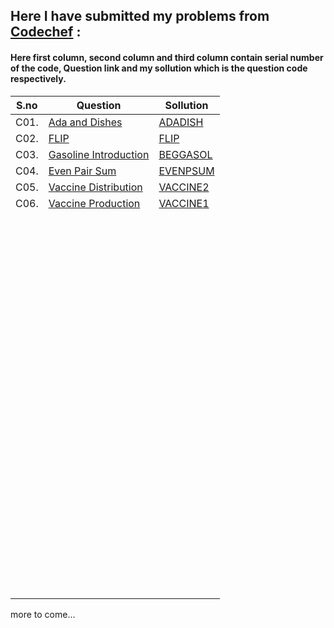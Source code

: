 ## Here I have submitted my problems from [Codechef](https://www.codechef.com/) :



#### Here first column, second column and third column contain serial number of the code, Question link and my sollution which is the question code respectively.



| **S.no** | **Question**                                                              | Sollution                                                                                         |
| -------- | ------------------------------------------------------------------------- | ------------------------------------------------------------------------------------------------- |
| C01.     | [Ada and Dishes](https://www.codechef.com/problems/ADADISH)               | [ADADISH](https://github.com/Crypt0Nyt/Data-Structures-and-Algorithm/blob/main/Codechef/C01.cpp)  |
| C02.     | [FLIP](https://www.codechef.com/problems/FLIP)                            | [FLIP](https://github.com/Crypt0Nyt/Data-Structures-and-Algorithm/blob/main/Codechef/C02.cpp)     |
| C03.     | [Gasoline Introduction](https://www.codechef.com/problems/BEGGASOL)       | [BEGGASOL](https://github.com/Crypt0Nyt/Data-Structures-and-Algorithm/blob/main/Codechef/C03.cpp) |
| C04.     | [Even Pair Sum](https://www.codechef.com/DEC20B/problems/EVENPSUM)        | [EVENPSUM](https://github.com/Crypt0Nyt/Data-Structures-and-Algorithm/blob/main/Codechef/C04.cpp) |
| C05.     | [Vaccine Distribution](https://www.codechef.com/DEC20B/problems/VACCINE2) | [VACCINE2](https://github.com/Crypt0Nyt/Data-Structures-and-Algorithm/blob/main/Codechef/C05.cpp) |
| C06.     | [Vaccine Production](https://www.codechef.com/DEC20B/problems/VACCINE1)   | [VACCINE1](https://github.com/Crypt0Nyt/Data-Structures-and-Algorithm/blob/main/Codechef/C06.cpp) |
|          |                                                                           |                                                                                                   |
|          |                                                                           |                                                                                                   |
|          |                                                                           |                                                                                                   |
|          |                                                                           |                                                                                                   |
|          |                                                                           |                                                                                                   |
|          |                                                                           |                                                                                                   |
|          |                                                                           |                                                                                                   |
|          |                                                                           |                                                                                                   |
|          |                                                                           |                                                                                                   |
|          |                                                                           |                                                                                                   |
|          |                                                                           |                                                                                                   |
|          |                                                                           |                                                                                                   |
|          |                                                                           |                                                                                                   |
|          |                                                                           |                                                                                                   |
|          |                                                                           |                                                                                                   |
|          |                                                                           |                                                                                                   |
|          |                                                                           |                                                                                                   |
|          |                                                                           |                                                                                                   |
|          |                                                                           |                                                                                                   |
|          |                                                                           |                                                                                                   |
|          |                                                                           |                                                                                                   |
|          |                                                                           |                                                                                                   |
|          |                                                                           |                                                                                                   |
|          |                                                                           |                                                                                                   |
|          |                                                                           |                                                                                                   |
|          |                                                                           |                                                                                                   |
|          |                                                                           |                                                                                                   |
|          |                                                                           |                                                                                                   |
|          |                                                                           |                                                                                                   |
|          |                                                                           |                                                                                                   |
|          |                                                                           |                                                                                                   |
|          |                                                                           |                                                                                                   |
|          |                                                                           |                                                                                                   |
|          |                                                                           |                                                                                                   |
|          |                                                                           |                                                                                                   |
|          |                                                                           |                                                                                                   |
|          |                                                                           |                                                                                                   |
|          |                                                                           |                                                                                                   |
|          |                                                                           |                                                                                                   |
|          |                                                                           |                                                                                                   |
|          |                                                                           |                                                                                                   |
|          |                                                                           |                                                                                                   |
|          |                                                                           |                                                                                                   |
|          |                                                                           |                                                                                                   |
|          |                                                                           |                                                                                                   |
|          |                                                                           |                                                                                                   |
|          |                                                                           |                                                                                                   |
|          |                                                                           |                                                                                                   |
|          |                                                                           |                                                                                                   |
|          |                                                                           |                                                                                                   |
|          |                                                                           |                                                                                                   |
|          |                                                                           |                                                                                                   |
|          |                                                                           |                                                                                                   |
|          |                                                                           |                                                                                                   |
|          |                                                                           |                                                                                                   |
|          |                                                                           |                                                                                                   |
|          |                                                                           |                                                                                                   |
|          |                                                                           |                                                                                                   |
|          |                                                                           |                                                                                                   |
|          |                                                                           |                                                                                                   |
|          |                                                                           |                                                                                                   |
|          |                                                                           |                                                                                                   |
|          |                                                                           |                                                                                                   |
|          |                                                                           |                                                                                                   |
|          |                                                                           |                                                                                                   |
|          |                                                                           |                                                                                                   |
|          |                                                                           |                                                                                                   |
|          |                                                                           |                                                                                                   |
|          |                                                                           |                                                                                                   |
|          |                                                                           |                                                                                                   |
|          |                                                                           |                                                                                                   |
|          |                                                                           |                                                                                                   |
|          |                                                                           |                                                                                                   |
|          |                                                                           |                                                                                                   |
|          |                                                                           |                                                                                                   |
|          |                                                                           |                                                                                                   |
|          |                                                                           |                                                                                                   |
|          |                                                                           |                                                                                                   |
|          |                                                                           |                                                                                                   |
|          |                                                                           |                                                                                                   |
|          |                                                                           |                                                                                                   |
|          |                                                                           |                                                                                                   |
|          |                                                                           |                                                                                                   |
|          |                                                                           |                                                                                                   |
|          |                                                                           |                                                                                                   |
|          |                                                                           |                                                                                                   |
|          |                                                                           |                                                                                                   |
|          |                                                                           |                                                                                                   |
|          |                                                                           |                                                                                                   |
|          |                                                                           |                                                                                                   |
|          |                                                                           |                                                                                                   |
|          |                                                                           |                                                                                                   |
|          |                                                                           |                                                                                                   |
|          |                                                                           |                                                                                                   |
|          |                                                                           |                                                                                                   |
|          |                                                                           |                                                                                                   |
|          |                                                                           |                                                                                                   |
|          |                                                                           |                                                                                                   |
|          |                                                                           |                                                                                                   |
|          |                                                                           |                                                                                                   |
|          |                                                                           |                                                                                                   |
|          |                                                                           |                                                                                                   |
|          |                                                                           |                                                                                                   |

more to come...


